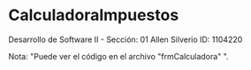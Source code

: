# CalculadoraImpuestos
Desarrollo de Software II - Sección: 01
Allen Silverio
ID: 1104220

Nota: "Puede ver el código en el archivo "frmCalculadora" ".
